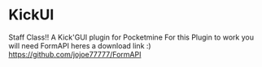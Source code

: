 # KickUI
Staff Class!!
A Kick'GUI plugin for Pocketmine
For this Plugin to work you will need FormAPI heres a download link :) 
https://github.com/jojoe77777/FormAPI

